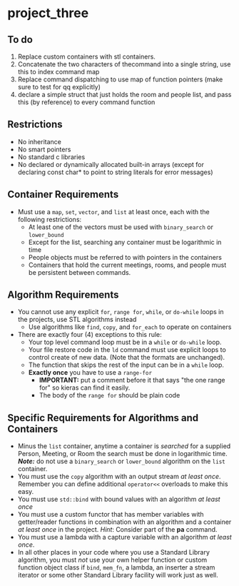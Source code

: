 project_three
=============

To do
-----
1. Replace custom containers with stl containers.
2. Concatenate the two characters of thecommand into a single string, use this to index command map
3. Replace command dispatching to use map of function pointers (make sure to test for qq explicitly)
4. declare a simple struct that just holds the room and people list, and pass this (by reference) to every command function 

Restrictions
------------
- No inheritance
- No smart pointers
- No standard c libraries
- No declared or dynamically allocated built-in arrays (except for declaring const char* to point to string literals for error messages)

Container Requirements
----------------------
- Must use a `map`, `set`, `vector`, and `list` at least once, each with the following restrictions:
	- At least one of the vectors must be used with `binary_search` or `lower_bound`
	- Except for the list, searching any container must be logarithmic in time
	- People objects must be referred to with pointers in the containers
	- Containers that hold the current meetings, rooms, and people must be persistent between commands.

Algorithm Requirements
----------------------
- You cannot use any explicit `for`, `range for`, `while`, or `do-while` loops in the projects, use STL algorithms instead
	- Use algorithms like `find`, `copy`, and `for_each` to operate on containers
- There are exactly four (4) exceptions to this rule:
	- Your top level command loop must be in a `while` or `do-while` loop.
	- Your file restore code in the `ld` command must use explicit loops to control create of new data. (Note that the formats are unchanged).
	- The function that skips the rest of the input can be in a `while` loop.
	- **Exactly once** you have to use a `range-for`
		- **IMPORTANT:** put a comment before it that says "the one range for" so kieras can find it easily.
		- The body of the `range for` should be plain code

Specific Requirements for Algorithms and Containers
---------------------------------------------------
- Minus the `list` container, anytime a container is *searched* for a supplied Person, Meeting, or Room the search must be done in logarithmic time. ***Note:*** do not use a `binary_search` or `lower_bound` algorithm on the `list` container.
- You must use the `copy` algorithm with an output stream *at least once*. Remember you can define additional `operator<<` overloads to make this easy.
- You must use `std::bind` with bound values with an algorithm *at least once*
- You must use a custom functor that has member variables with getter/reader functions in combination with an algorithm and a container *at least once* in the project. *Hint*: Consider part of the **pa** command.
- You must use a lambda with a capture variable with an algorithm *at least once*.
- In all other places in your code where you use a Standard Library algorithm, you must *not* use your own helper function or custom function object class if `bind`, `mem_fn`, a lambda, an inserter a stream iterator or some other Standard Library facility will work just as well.